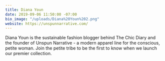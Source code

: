 ```yaml
---
title: Diana Youn
date: 2019-09-06 11:50:00 -07:00
bio_image: "/uploads/Diana%20Youn%202.png"
website: https://unspunnarrative.com/
---
```


Diana Youn is the sustainable fashion blogger behind The Chic Diary and the founder of Unspun Narrative - a modern apparel line for the conscious, petite woman. Join the petite tribe to be the first to know when we launch our premier collection.